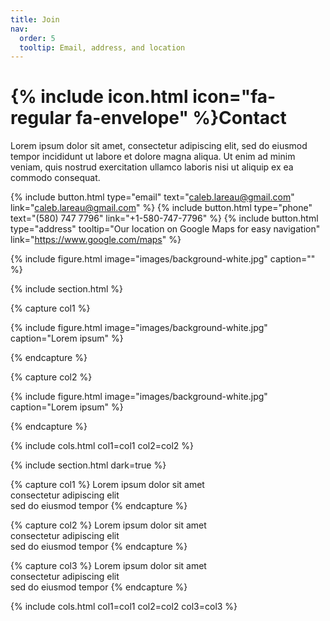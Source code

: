 ```yaml
---
title: Join
nav:
  order: 5
  tooltip: Email, address, and location
---
```


# {% include icon.html icon="fa-regular fa-envelope" %}Contact

Lorem ipsum dolor sit amet, consectetur adipiscing elit, sed do eiusmod tempor
incididunt ut labore et dolore magna aliqua. Ut enim ad minim veniam, quis
nostrud exercitation ullamco laboris nisi ut aliquip ex ea commodo consequat.

{%
  include button.html
  type="email"
  text="caleb.lareau@gmail.com"
  link="caleb.lareau@gmail.com"
%}
{%
  include button.html
  type="phone"
  text="(580) 747 7796"
  link="+1-580-747-7796"
%}
{%
  include button.html
  type="address"
  tooltip="Our location on Google Maps for easy navigation"
  link="https://www.google.com/maps"
%}


{%
  include figure.html
  image="images/background-white.jpg"
  caption=""
%}

{% include section.html %}

{% capture col1 %}

{%
  include figure.html
  image="images/background-white.jpg"
  caption="Lorem ipsum"
%}

{% endcapture %}

{% capture col2 %}

{%
  include figure.html
  image="images/background-white.jpg"
  caption="Lorem ipsum"
%}

{% endcapture %}

{% include cols.html col1=col1 col2=col2 %}

{% include section.html dark=true %}

{% capture col1 %}
Lorem ipsum dolor sit amet  
consectetur adipiscing elit  
sed do eiusmod tempor
{% endcapture %}

{% capture col2 %}
Lorem ipsum dolor sit amet  
consectetur adipiscing elit  
sed do eiusmod tempor
{% endcapture %}

{% capture col3 %}
Lorem ipsum dolor sit amet  
consectetur adipiscing elit  
sed do eiusmod tempor
{% endcapture %}

{% include cols.html col1=col1 col2=col2 col3=col3 %}
